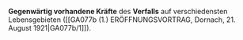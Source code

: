 
**Gegenwärtig vorhandene Kräfte** des **Verfalls** auf verschiedensten Lebensgebieten ([[GA077b (1.) ERÖFFNUNGSVORTRAG, Dornach, 21. August 1921|GA077b/1]]).
